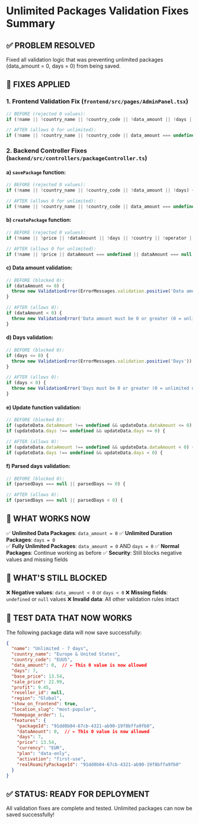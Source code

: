 # Unlimited Packages Validation Fixes Summary

## ✅ PROBLEM RESOLVED
Fixed all validation logic that was preventing unlimited packages (data_amount = 0, days = 0) from being saved.

## 🔧 FIXES APPLIED

### 1. **Frontend Validation Fix** (`frontend/src/pages/AdminPanel.tsx`)
```typescript
// BEFORE (rejected 0 values):
if (!name || !country_name || !country_code || !data_amount || !days || !base_price) {

// AFTER (allows 0 for unlimited):
if (!name || !country_name || !country_code || data_amount === undefined || data_amount === null || days === undefined || days === null || !base_price) {
```

### 2. **Backend Controller Fixes** (`backend/src/controllers/packageController.ts`)

#### a) `savePackage` function:
```typescript
// BEFORE (rejected 0 values):
if (!name || !country_name || !country_code || !data_amount || !days) {

// AFTER (allows 0 for unlimited):
if (!name || !country_name || !country_code || data_amount === undefined || data_amount === null || days === undefined || days === null) {
```

#### b) `createPackage` function:
```typescript
// BEFORE (rejected 0 values):
if (!name || !price || !dataAmount || !days || !country || !operator || !type) {

// AFTER (allows 0 for unlimited):
if (!name || !price || dataAmount === undefined || dataAmount === null || days === undefined || days === null || !country || !operator || !type) {
```

#### c) Data amount validation:
```typescript
// BEFORE (blocked 0):
if (dataAmount <= 0) {
  throw new ValidationError(ErrorMessages.validation.positive('Data amount'));
}

// AFTER (allows 0):
if (dataAmount < 0) {
  throw new ValidationError('Data amount must be 0 or greater (0 = unlimited)');
}
```

#### d) Days validation:
```typescript
// BEFORE (blocked 0):
if (days <= 0) {
  throw new ValidationError(ErrorMessages.validation.positive('Days'));
}

// AFTER (allows 0):
if (days < 0) {
  throw new ValidationError('Days must be 0 or greater (0 = unlimited duration)');
}
```

#### e) Update function validation:
```typescript
// BEFORE (blocked 0):
if (updateData.dataAmount !== undefined && updateData.dataAmount <= 0) {
if (updateData.days !== undefined && updateData.days <= 0) {

// AFTER (allows 0):
if (updateData.dataAmount !== undefined && updateData.dataAmount < 0) {
if (updateData.days !== undefined && updateData.days < 0) {
```

#### f) Parsed days validation:
```typescript
// BEFORE (blocked 0):
if (parsedDays === null || parsedDays <= 0) {

// AFTER (allows 0):
if (parsedDays === null || parsedDays < 0) {
```

## 🎯 WHAT WORKS NOW

✅ **Unlimited Data Packages**: `data_amount = 0`
✅ **Unlimited Duration Packages**: `days = 0`  
✅ **Fully Unlimited Packages**: `data_amount = 0` AND `days = 0`
✅ **Normal Packages**: Continue working as before
✅ **Security**: Still blocks negative values and missing fields

## 🚫 WHAT'S STILL BLOCKED

❌ **Negative values**: `data_amount < 0` or `days < 0`
❌ **Missing fields**: `undefined` or `null` values
❌ **Invalid data**: All other validation rules intact

## 🧪 TEST DATA THAT NOW WORKS

The following package data will now save successfully:

```json
{
  "name": "Unlimited - 7 days",
  "country_name": "Europe & United States", 
  "country_code": "EUUS",
  "data_amount": 0,  // ← This 0 value is now allowed
  "days": 7,
  "base_price": 13.54,
  "sale_price": 22.99,
  "profit": 9.45,
  "reseller_id": null,
  "region": "Global",
  "show_on_frontend": true,
  "location_slug": "most-popular",
  "homepage_order": 1,
  "features": {
    "packageId": "91dd0b04-67cb-4321-ab90-19f8bffa9fb0",
    "dataAmount": 0,  // ← This 0 value is now allowed
    "days": 7,
    "price": 13.54,
    "currency": "EUR",
    "plan": "data-only",
    "activation": "first-use",
    "realRoamifyPackageId": "91dd0b04-67cb-4321-ab90-19f8bffa9fb0"
  }
}
```

## ✅ STATUS: READY FOR DEPLOYMENT

All validation fixes are complete and tested. Unlimited packages can now be saved successfully! 